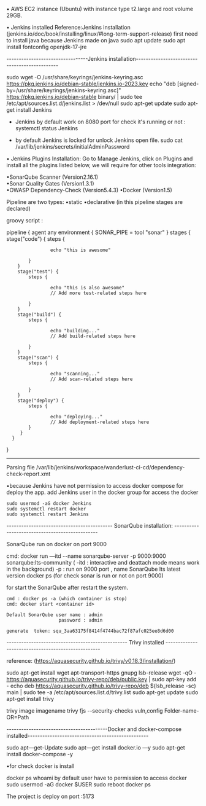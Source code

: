 
• AWS EC2 instance (Ubuntu) with instance type t2.large and root volume 29GB.


• Jenkins installed
    Reference:Jenkins installation (jenkins.io/doc/book/installing/linux/#long-term-support-release)
     first need to install java because Jenkins made on java
     sudo apt update
     sudo apt install fontconfig openjdk-17-jre


---------------------------------Jenkins installation----------------------------------------------

sudo wget -O /usr/share/keyrings/jenkins-keyring.asc \
https://pkg.jenkins.io/debian-stable/jenkins.io-2023.key
echo "deb [signed-by=/usr/share/keyrings/jenkins-keyring.asc]" \
https://pkg.jenkins.io/debian-stable binary/ | sudo tee \
/etc/apt/sources.list.d/jenkins.list > /dev/null
sudo apt-get update
sudo apt-get install Jenkins

* Jenkins by default work on 8080 port
for check it's running or not : systemctl status Jenkins

* by default Jenkins is locked 
  for unlock Jenkins open file.
  sudo cat /var/lib/jenkins/secrets/initialAdminPassword



• Jenkins Plugins Installation:
   Go to Manage Jenkins, click on Plugins and install all the plugins listed below, we will require for other tools integration:

   •SonarQube Scanner (Version2.16.1)  
   •Sonar Quality Gates (Version1.3.1)  
   •OWASP Dependency-Check (Version5.4.3)
   •Docker (Version1.5)


   Pipeline are two types:
   •static
   •declarative (in this pipeline stages are declared) 


  groovy script :

  pipeline {
    agent any
    environment {
    SONAR_PIPE = tool "sonar"
  }
    stages {
        stage("code") {
            steps {
               
                    echo "this is awesome"
                
            }
        }
        stage("test") {
            steps {
                
                    echo "this is also awesome"
                    // Add more test-related steps here
             
            }
        }
        stage("build") {
            steps {
              
                    echo "building..."
                    // Add build-related steps here
              
            }
        }
        stage("scan") {
            steps {
               
                    echo "scanning..."
                    // Add scan-related steps here
                
            }
        }
        stage("deploy") {
            steps {  
              
                    echo "deploying..."
                    // Add deployment-related steps here
            }
         }
      }
   }



----------------------------------------------------------------------------------------------------------------






Parsing file /var/lib/jenkins/workspace/wanderlust-ci-cd/dependency-check-report.xmt

  •because Jenkins have not permission to access docker compose for deploy the app.
   add Jenkins user in the docker group for access the docker 

    sudo usermod -aG docker Jenkins
    sudo systemctl restart docker
    sudo systemctl restart Jenkins





------------------------------------------- SonarQube installation: -----------------------------------------------

   SonarQube run on docker on port 9000

   cmd: docker run —itd --name sonarqube-server -p 9000:9000 sonarqube:lts-community
                 ( -itd : interactive and deattach mode means work in the background)
                 -p : run on 9000 port , name SonarQube lts latest version 
   docker ps (for check sonar is run or not on port 9000)


   for start the SonarQube after restart the system.

    cmd : docker ps -a (which container is stop)
    cmd: docker start <container id>
   
    Default SonarQube user name : admin
                       password : admin

    generate  token: squ_3aa63175f8414f4744bac72f87afc025ee8d6d00


------------------------------------------------- Trivy installed --------------------------------------------------- 

   reference: (https://aquasecurity.github.io/trivy/v0.18.3/installation/)

   sudo apt-get install wget apt-transport-https gnupg lsb-release
   wget -qO - https://aquasecurity.github.io/trivy-repo/deb/public.key | sudo apt-key add -
   echo deb https://aquasecurity.github.io/trivy-repo/deb $(lsb_release -sc) main | sudo tee -a /etc/apt/sources.list.d/trivy.list
   sudo apt-get update
   sudo apt-get install trivy


   trivy image imagename
   trivy fjs --security-checks vuln,config Folder-name-OR=Path



-----------------------------------------Docker and docker-compose installed-------------------------------------------------

  sudo apt—get-Update
  sudo apt—get install docker.io —y
  sudo apt-get install docker-compose -y


  •for check docker is install

  docker ps
  whoami
  by default user have to permission to access docker
  sudo usermod -aG docker $USER
  sudo reboot
  docker ps 



  The project is deploy on port :5173